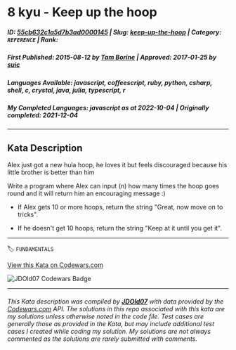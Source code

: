 # 8 kyu - Keep up the hoop

##### **ID**: [55cb632c1a5d7b3ad0000145](https://www.codewars.com/kata/55cb632c1a5d7b3ad0000145) | **Slug**: [keep-up-the-hoop](https://www.codewars.com/kata/55cb632c1a5d7b3ad0000145) | **Category**: `REFERENCE` | **Rank**: <span style="color:white">8 kyu</span>

##### **First Published**: 2015-08-12 ***by*** [Tam Borine](https://www.codewars.com/users/Tam%20Borine) | **Approved**: 2017-01-25 ***by*** [suic](https://www.codewars.com/users/suic)

##### **Languages Available**: javascript, coffeescript, ruby, python, csharp, shell, c, crystal, java, julia, typescript, r

##### **My Completed Languages**: javascript ***as at*** 2022-10-04 | **Originally completed**: 2021-12-04

---

## Kata Description


Alex just got a new hula hoop, he loves it but feels discouraged because his little brother is better than him



Write a program where Alex can input (n) how many times the hoop goes round and it will return him an encouraging message :) 



- If Alex gets 10 or more hoops, return the string "Great, now move on to tricks".

- If he doesn't get 10 hoops, return the string "Keep at it until you get it". 

---


🏷 `FUNDAMENTALS`


[View this Kata on Codewars.com](https://www.codewars.com/kata/55cb632c1a5d7b3ad0000145)

![](https://www.codewars.com/users/jdold07/badges/large "JDOld07 Codewars Badge")

---

###### *This Kata description was compiled by [**JDOld07**](https://tpstech.dev) with data provided by the [Codewars.com](https://www.codewars.com) API.  The solutions in this repo associated with this kata are my solutions unless otherwise noted in the code file.  Test cases are generally those as provided in the Kata, but may include additional test cases I created while coding my solution.  My solutions are not always commented as the solutions are rarely submitted with comments.*
